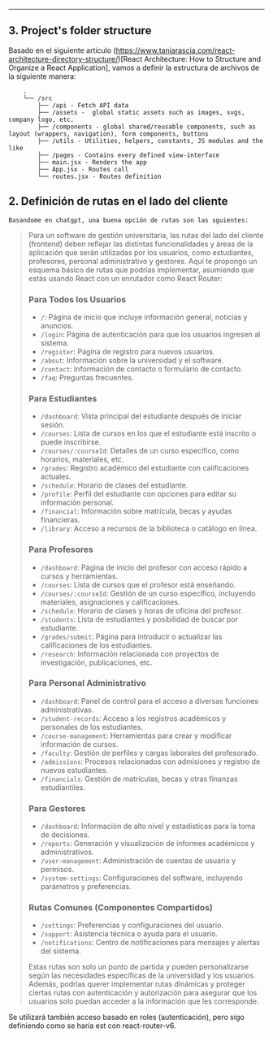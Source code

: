 

<hr>

## 3. Project's folder structure
    
Basado en el siguiente articulo (https://www.taniarascia.com/react-architecture-directory-structure/)[React Architecture: How to Structure and Organize a React Application], vamos a definir la estructura de archivos de la siguiente manera:

        .
        └── /src
            ├── /api - Fetch API data
            ├── /assets -  global static assets such as images, svgs, company logo, etc.
            ├── /components - global shared/reusable components, such as layout (wrappers, navigation), form components, buttons
            ├── /utils - Utilities, helpers, constants, JS modules and the like 
            ├── /pages - Contains every defined view-interface
            ├── main.jsx - Renders the app
            ├── App.jsx - Routes call
            └── routes.jsx - Routes definition


## 2. Definición de rutas en el lado del cliente

    Basandome en chatgpt, una buena opción de rutas son las sguientes:

> Para un software de gestión universitaria, las rutas del lado del cliente (frontend) deben reflejar las distintas funcionalidades y áreas de la aplicación que serán utilizadas por los usuarios, como estudiantes, profesores, personal administrativo y gestores. Aquí te propongo un esquema básico de rutas que podrías implementar, asumiendo que estás usando React con un enrutador como React Router:
> 
> ### Para Todos los Usuarios
> - `/`: Página de inicio que incluye información general, noticias y anuncios.
> - `/login`: Página de autenticación para que los usuarios ingresen al sistema.
> - `/register`: Página de registro para nuevos usuarios.
> - `/about`: Información sobre la universidad y el software.
> - `/contact`: Información de contacto o formulario de contacto.
> - `/faq`: Preguntas frecuentes.
> 
> ### Para Estudiantes
> - `/dashboard`: Vista principal del estudiante después de iniciar sesión.
> - `/courses`: Lista de cursos en los que el estudiante está inscrito o puede inscribirse.
> - `/courses/:courseId`: Detalles de un curso específico, como horarios, materiales, etc.
> - `/grades`: Registro académico del estudiante con calificaciones actuales.
> - `/schedule`: Horario de clases del estudiante.
> - `/profile`: Perfil del estudiante con opciones para editar su información personal.
> - `/financial`: Información sobre matrícula, becas y ayudas financieras.
> - `/library`: Acceso a recursos de la biblioteca o catálogo en línea.
> 
> ### Para Profesores
> - `/dashboard`: Página de inicio del profesor con acceso rápido a cursos y herramientas.
> - `/courses`: Lista de cursos que el profesor está enseñando.
> - `/courses/:courseId`: Gestión de un curso específico, incluyendo materiales, asignaciones y calificaciones.
> - `/schedule`: Horario de clases y horas de oficina del profesor.
> - `/students`: Lista de estudiantes y posibilidad de buscar por estudiante.
> - `/grades/submit`: Página para introducir o actualizar las calificaciones de los estudiantes.
> - `/research`: Información relacionada con proyectos de investigación, publicaciones, etc.
> 
> ### Para Personal Administrativo
> - `/dashboard`: Panel de control para el acceso a diversas funciones administrativas.
> - `/student-records`: Acceso a los registros académicos y personales de los estudiantes.
> - `/course-management`: Herramientas para crear y modificar información de cursos.
> - `/faculty`: Gestión de perfiles y cargas laborales del profesorado.
> - `/admissions`: Procesos relacionados con admisiones y registro de nuevos estudiantes.
> - `/financials`: Gestión de matrículas, becas y otras finanzas estudiantiles.
> 
> ### Para Gestores
> - `/dashboard`: Información de alto nivel y estadísticas para la toma de decisiones.
> - `/reports`: Generación y visualización de informes académicos y administrativos.
> - `/user-management`: Administración de cuentas de usuario y permisos.
> - `/system-settings`: Configuraciones del software, incluyendo parámetros y preferencias.
> 
> ### Rutas Comunes (Componentes Compartidos)
> - `/settings`: Preferencias y configuraciones del usuario.
> - `/support`: Asistencia técnica o ayuda para el usuario.
> - `/notifications`: Centro de notificaciones para mensajes y alertas del sistema.
> 
> Estas rutas son solo un punto de partida y pueden personalizarse según las necesidades específicas de la universidad y los usuarios. Además, podrías querer implementar rutas dinámicas y proteger ciertas rutas con autenticación y autorización para asegurar que los usuarios solo puedan acceder a la información que les corresponde.
> 

Se utilizará también acceso basado en roles (autenticación), pero sigo definiendo como se haría est con react-router-v6.